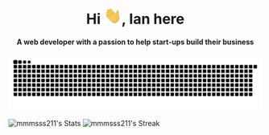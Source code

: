 <div align="center">
<h1 align="center">Hi <img width="35" src="https://github.com/1999AZZAR/1999AZZAR/blob/main/resources/img/waving.gif">, Ian here</h1>
<h4 align="center">A web developer with a passion to help start-ups build their business</h4>
</div>
<div align="center">
  <a href="https://1999azzar.github.io/1999AZZAR/">
  <img  src="https://github.com/mmmsss211/mmmsss211/blob/main/assets/grid-snake.svg"
       alt="snake" /></a>
</div>


![mmmsss211's Stats](https://github-readme-stats.vercel.app/api?username=mmmsss211&theme=dark&show_icons=true&hide_border=true&count_private=true)
![mmmsss211's Streak](https://github-readme-streak-stats.herokuapp.com/?user=mmmsss211&theme=dark&hide_border=true)
